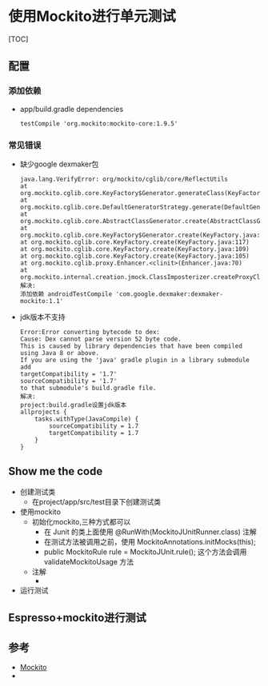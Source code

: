 # 使用Mockito进行单元测试

[TOC]

## 配置

### 添加依赖

- app/build.gradle dependencies

  ```
  testCompile 'org.mockito:mockito-core:1.9.5'
  ```

### 常见错误

- 缺少google dexmaker包

  ```
  java.lang.VerifyError: org/mockito/cglib/core/ReflectUtils
  at org.mockito.cglib.core.KeyFactory$Generator.generateClass(KeyFactory.java:167)
  at org.mockito.cglib.core.DefaultGeneratorStrategy.generate(DefaultGeneratorStrategy.java:25)
  at org.mockito.cglib.core.AbstractClassGenerator.create(AbstractClassGenerator.java:217)
  at org.mockito.cglib.core.KeyFactory$Generator.create(KeyFactory.java:145)
  at org.mockito.cglib.core.KeyFactory.create(KeyFactory.java:117)
  at org.mockito.cglib.core.KeyFactory.create(KeyFactory.java:109)
  at org.mockito.cglib.core.KeyFactory.create(KeyFactory.java:105)
  at org.mockito.cglib.proxy.Enhancer.<clinit>(Enhancer.java:70)
  at org.mockito.internal.creation.jmock.ClassImposterizer.createProxyClass(ClassImposterizer.java:77)
  解决:
  添加依赖 androidTestCompile 'com.google.dexmaker:dexmaker-mockito:1.1'
  ```

- jdk版本不支持

  ```
  Error:Error converting bytecode to dex:
  Cause: Dex cannot parse version 52 byte code.
  This is caused by library dependencies that have been compiled using Java 8 or above.
  If you are using the 'java' gradle plugin in a library submodule add 
  targetCompatibility = '1.7'
  sourceCompatibility = '1.7'
  to that submodule's build.gradle file.
  解决:
  project:build.gradle设置jdk版本
  allprojects {
      tasks.withType(JavaCompile) {
          sourceCompatibility = 1.7
          targetCompatibility = 1.7
      }
  }
  ```

## Show me the code

- 创建测试类
  - 在project/app/src/test目录下创建测试类
- 使用mockito
  - 初始化mockito,三种方式都可以
    - 在 Junit 的类上面使用 @RunWith(MockitoJUnitRunner.class) 注解
    - 在测试方法被调用之前，使用 MockitoAnnotations.initMocks(this);
    - public MockitoRule rule = MockitoJUnit.rule(); 这个方法会调用 validateMockitoUsage 方法
  - 注解
    - ​
- 运行测试

## Espresso+mockito进行测试

## 参考

- [Mockito](http://site.mockito.org/)
- ​